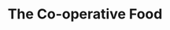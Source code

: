 ---
title: "The Co-operative Food"
url: /bocking-churchstreet/the-co-operative-food/
shop: Supermarkt
---